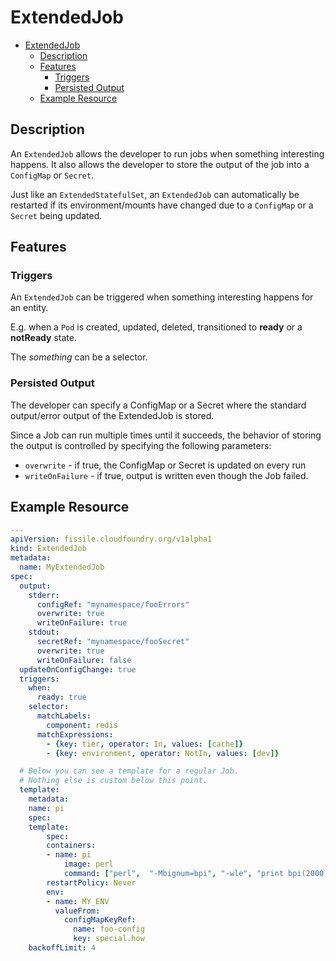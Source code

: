 # ExtendedJob

- [ExtendedJob](#extendedjob)
  - [Description](#description)
  - [Features](#features)
    - [Triggers](#triggers)
    - [Persisted Output](#persisted-output)
  - [Example Resource](#example-resource)

## Description

An `ExtendedJob` allows the developer to run jobs when something interesting happens. It also allows the developer to store the output of the job into a `ConfigMap` or `Secret`.

Just like an `ExtendedStatefulSet`, an `ExtendedJob` can automatically be restarted if its environment/mounts have changed due to a `ConfigMap` or a `Secret` being updated.

## Features

### Triggers

An `ExtendedJob` can be triggered when something interesting happens for an entity.

E.g. when a `Pod` is created, updated, deleted, transitioned to **ready** or a **notReady** state.

The *something* can be a selector.

### Persisted Output

The developer can specify a ConfigMap or a Secret where the standard output/error output of the ExtendedJob is stored.

Since a Job can run multiple times until it succeeds, the behavior of storing the output is controlled by specifying the following parameters:
- `overwrite` - if true, the ConfigMap or Secret is updated on every run
- `writeOnFailure` - if true, output is written even though the Job failed.

## Example Resource

```yaml
---
apiVersion: fissile.cloudfoundry.org/v1alpha1
kind: ExtendedJob
metadata:
  name: MyExtendedJob
spec:
  output:
    stderr:
      configRef: "mynamespace/fooErrors"
      overwrite: true
      writeOnFailure: true
    stdout:
      secretRef: "mynamespace/fooSecret"
      overwrite: true
      writeOnFailure: false
  updateOnConfigChange: true
  triggers:
    when:
      ready: true
    selector:
      matchLabels:
        component: redis
      matchExpressions:
        - {key: tier, operator: In, values: [cache]}
        - {key: environment, operator: NotIn, values: [dev]}

  # Below you can see a template for a regular Job.
  # Nothing else is custom below this point.
  template:
    metadata:
    name: pi
    spec:
    template:
        spec:
        containers:
        - name: pi
            image: perl
            command: ["perl",  "-Mbignum=bpi", "-wle", "print bpi(2000)"]
        restartPolicy: Never
        env:
        - name: MY_ENV
          valueFrom:
            configMapKeyRef:
              name: foo-config
              key: special.how
    backoffLimit: 4
```
